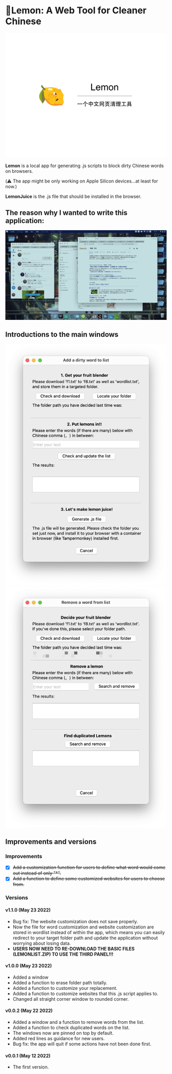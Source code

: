 # 🍋Lemon: A Web Tool for Cleaner Chinese

![Title](https://github.com/Ryan-the-hito/Lemon/raw/main/img/Lemon_Title.png)

**Lemon** is a local app for generating .js scripts to block dirty Chinese words on browsers.

(⚠️ The app might be only working on Apple Silicon devices...at least for now.)

**LemonJuice** is the .js file that should be installed in the browser. 

## The reason why I wanted to write this application:

![Why](https://github.com/Ryan-the-hito/Lemon/raw/main/img/why.gif)

## Introductions to the main windows

![Main](https://github.com/Ryan-the-hito/Lemon/raw/main/img/main.png)
![window2](https://github.com/Ryan-the-hito/Lemon/raw/main/img/window2.png)

## Improvements and versions
### Improvements
- [X] ~~Add a customization function for users to define what word would come out instead of only "*".~~
- [X] ~~Add a function to define some customized websites for users to choose from.~~
### Versions
#### v1.1.0 (May 23 2022)
- Bug fix: The website customization does not save properly.
- Now the file for word customization and website customization are stored in wordlist instead of within the app, which means you can easily redirect to your target folder path and update the application without worrying about losing data.
- **USERS NOW NEED TO RE-DOWNLOAD THE BASIC FILES (LEMONLIST.ZIP) TO USE THE THIRD PANEL!!!**

#### v1.0.0 (May 23 2022)
- Added a window
- Added a function to erase folder path totally.
- Added a function to customize your replacement.
- Added a function to customize websites that this .js script applies to.
- Changed all straight corner window to rounded corner.

#### v0.0.2 (May 22 2022)
- Added a window and a function to remove words from the list.
- Added a function to check duplicated words on the list.
- The windows now are pinned on top by default.
- Added red lines as guidance for new users.
- Bug fix: the app will quit if some actions have not been done first.

#### v0.0.1 (May 12 2022)
- The first version.
